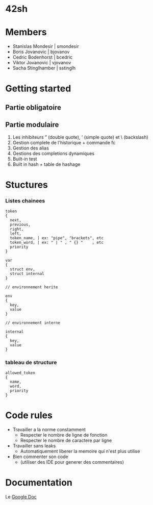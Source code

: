 # 42sh

# Members
* Stanislas Mondesir | smondesir
* Boris Jovanovic | bjovanov
* Cedric Bodenhorst | bcedric
* Viktor Jovanovic | vjovanov
* Sacha Stinglhamber | sstinglh

# Getting started

## Partie obligatoire

## Partie modulaire

1. Les inhibiteurs ” (double quote), ’ (simple quote) et \ (backslash)
2. Gestion complete de l'historique + commande fc 
3. Gestion des alias
4. Gestions des completions dynamiques
5. Built-in test
6. Built in hash + table de hashage

# Stuctures
### Listes chainees

```
token
{
  next,
  previous,
  right,
  left,
  token_name, | ex: "pipe", "brackets", etc
  token_word, | ex: " | " , " {} "    , etc  
  priority
}
```

```
var
{
  struct env,
  struct internal
}
```

```
// environnement herite

env
{
  key,
  value
}
```

```
// environnement interne

internal
{
  key,
  value
}
```

### tableau de structure

```
allowed_token
{
  name,
  word,
  priority
}
```

# Code rules
  
  * Travailler a la norme constamment
    * Respecter le nombre de ligne de fonction
    * Respecter le nombre de caractere par ligne
  * Travailler sans leaks
    * Automatiquement liberer la memoire qui n'est plus utilise
  * Bien commenter son code
    * (utiliser des IDE pour generer des commentaires)
    
# Documentation

Le [Google Doc](https://docs.google.com/spreadsheets/d/1VeSZZHzlY1hvRROrgqOc264Me7e8fUUSqnzcKAhDDDc/edit#gid=0)
